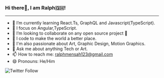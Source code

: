 ### Hi there👋, I am Ralph🇬🇭!
---

- 🌱 I’m currently learning React.Ts, GraphQL and Javascript(TypeScript).
- 🧠 I focus on Angular,TypeScript.
- 👯 I’m looking to collaborate on any open source project 🤝
- 💪 I code to make the world a better place.
- 🧩 I'm also passionate about Art, Graphic Design, Motion Graphics. 
- 💬 Ask me about anything Tech or Art.  
- 📫 How to reach me: ralphmensah123@gmail.com
- 😄 Pronouns: He/Him

![Twitter Follow](https://img.shields.io/twitter/follow/ralphmensah_?label=follow%20me%20on%20Twitter&style=social)




